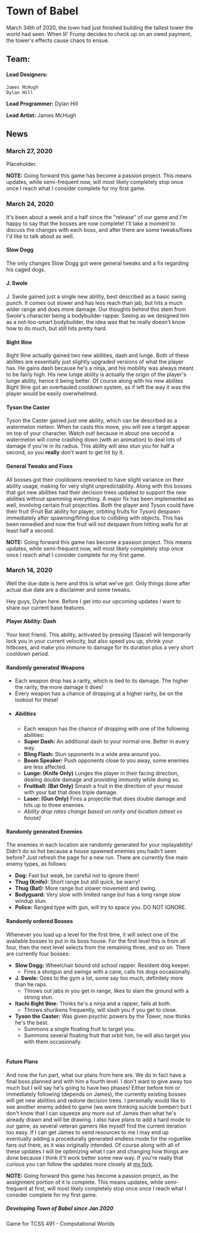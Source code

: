 # Town of Babel
March 34th of 2020, the town had just finished building the tallest tower the world had seen. When lil' Frump decides to check up on an owed payment, the tower's effects cause chaos to ensue.&nbsp; 

## Team:
#### Lead Designers:
    James McHugh
    Dylan Hill

**Lead Programmer:** Dylan Hill

**Lead Artist:** James McHugh&nbsp; 
&nbsp; 
&nbsp; 

## News
### March 27, 2020
Placeholder.

**NOTE:** Going forward this game has become a passion project. This means updates, while semi-frequent now, will most likely completely stop once once I reach what I consider complete for my first game.&nbsp; 
&nbsp; 

### March 24, 2020
It's been about a week and a half since the "release" of our game and I'm happy to say that the bosses are now complete! I'll take a moment to discuss the changes with each boss, and after there are some tweaks/fixes I'd like to talk about as well.

#### Slow Dogg
The only changes Slow Dogg got were general tweaks and a fix regarding his caged dogs.

#### J. Swole
J. Swole gained just a single new ability, best described as a basic swing punch. It comes out slower and has less reach than jab, but hits a much wider range and does more damage. Our thoughts behind this stem from Swole's character being a bodybuilder rapper. Seeing as we designed him as a not-too-smart bodybuilder, the idea was that he really doesn't know how to do much, but still hits pretty hard.

#### 8ight 9ine
8ight 9ine actually gained two new abilities, dash and lunge. Both of these abilites are essentially just slightly upgraded versions of what the player has. He gains dash because he's a ninja, and his mobility was always meant to be fairly high. His new lunge ability is actually the origin of the player's lunge ability, hence it being better. Of course along with his new abilites 8ight 9ine got an overhauled cooldown system, as if left the way it was the player would be easily overwhelmed.

#### Tyson the Caster
Tyson the Caster gained just one ability, which can be described as a watermelon meteor. When he casts this move, you will see a target appear on top of your character. Watch out! because in about one second a watermelon will come crashing down (with an animation) to deal lots of damage if you're in its radius. This ability will also stun you for half a second, so you **really** don't want to get hit by it.

#### General Tweaks and Fixes
All bosses got their cooldowns reworked to have slight variance on their ability usage, making for very slight unpredictability. Along with this bosses that got new abilities had their decision trees updated to support the new abilities without spamming everything. A major fix has been implemented as well, involving certain fruit projectiles. Both the player and Tyson could have their fruit (Fruit Bat ability for player, orbiting fruits for Tyson) despawn immediately after spawning/firing due to colliding with objects. This has been remedied and now the fruit will not despawn from hitting walls for at least half a second.

**NOTE:** Going forward this game has become a passion project. This means updates, while semi-frequent now, will most likely completely stop once once I reach what I consider complete for my first game.&nbsp; 
&nbsp; 

### March 14, 2020
Well the due date is here and this is what we've got. Only things done after actual due date are a disclaimer and some tweaks.

Hey guys, Dylan here. Before I get into our upcoming updates I want to share our current base features.

#### Player Ability: Dash
Your best friend. This ability, activated by pressing (Space) will temporarily lock you in your current velocity, but also speed you up, shrink your hitboxes, and make you immune to damage for its duration plus a very short cooldown period.

#### Randomly generated Weapons
* Each weapon drop has a rarity, which is tied to its damage. The higher the rarity, the more damage it does!
* Every weapon has a chance of dropping at a higher rarity, be on the lookout for these!
* ##### Abilities
    - Each weapon has the chance of dropping with one of the following abilities:
    - **Super Dash:** An additional dash to your normal one. Better in every way.
    - **Bling Flash:** Stun opponents in a wide area around you.
    - **Boom Speaker:** Push opponents close to you away, some enemies are less affected.
    - **Lunge: (Knife Only)** Lunges the player in their facing direction, dealing double damage and providing immunity while doing so.
    - **Fruitball: (Bat Only)** Smash a fruit in the direction of your mouse with your bat that does triple damage.
    - **Laser: (Gun Only)** Fires a projectile that does double damage and hits up to three enemies.
    - *Ability drop rates change based on rarity and location (street vs house)*

#### Randomly generated Enemies
The enemies in each location are randomly generated for your replayability! Didn't do so hot because a house spawned enemies you hadn't seen before? Just refresh the page for a new run. There are currently five main enemy types, as follows:

* **Dog:** Fast but weak, be careful not to ignore them!
* **Thug (Knife):** Short range but still quick, be warry!
* **Thug (Bat):** More range but slower movement and swing.
* **Bodyguard:** Very slow with limited range but has a long range slow windup stun.
* **Police:** Ranged type with gun, will try to space you. DO NOT IGNORE.

#### Randomly ordered Bosses
Whenever you load up a level for the first time, it will select one of the available bosses to put in its boss house. For the first level this is from all four, then the next level selects from the remaining three, and so on. There are currently four bosses:

* **Slow Dogg:** Wheelchair bound old school rapper. Resident dog keeper.
    - Fires a shotgun and swings with a cane, calls his dogs occasionally.
* **J. Swole:** Goes to the gym a lot, some say too much, definitely more than he raps.
    - Throws out jabs in you get in range, likes to slam the ground with a strong stun.
* **Itachi 8ight 9ine:** Thinks he's a ninja and a rapper, fails at both.
    - Throws shurikens frequently, will slash you if you get to close.
* **Tyson the Caster:** Was given psychic powers by the Tower, now thinks he's the best.
    - Summons a single floating fruit to target you.
    - Summons several floating fruit that orbit him, he will also target you with them occasionally.&nbsp;  
&nbsp; 

#### Future Plans
And now the fun part, what our plans from here are. We do in fact have a final boss planned and with him a fourth level. I don't want to give away too much but I will say he's going to have two phases! Either before him or immediately following (depends on James), the currently existing bosses will get new abilities and redone decision trees. I personally would like to see another enemy added to game (we were thinking suicide bomber) but I don't know that I can squeeze any more out of James than what he's already drawn and will be drawing. I also have plans to add a hard mode to our game, as several veteran gamers like myself find the current iteration too easy. If I can get James to send resources to me I may end up eventually adding a procedurally generated endless mode for the roguelike fans out there, as it was originally intended. Of course along with all of these updates I will be optimizing what I can and changing how things are done because I think it'll work better some new way. If you're really that curious you can follow the updates more closely at [my fork](https://github.com/dhill30/townofbabel.github.io, "dhill30/townofbabel").

**NOTE:** Going forward this game has become a passion project, as the assignment portion of it is complete. This means updates, while semi-frequent at first, will most likely completely stop once once I reach what I consider complete for my first game.&nbsp; 
&nbsp; 

##### Developing Town of Babel since Jan 2020
Game for TCSS 491 - Computational Worlds

